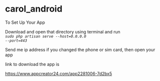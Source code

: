 # carol_android


To Set Up Your App 

Download and open that directory using terminal and run<br>
<code>*sudo php artisan serve --host=0.0.0.0 --port=443*</code>

Send me ip address if you changed the phone or sim card, then open your app

link to download the app is 

https://www.appcreator24.com/app2281006-7d2bx5
